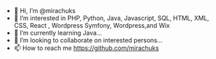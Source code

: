 - 👋 Hi, I’m @mirachuks
- 👀 I’m interested in PHP, Python, Java, Javascript, SQL, HTML, XML, CSS, React ,  Wordpress Symfony, Wordpress,and  Wix
- 🌱 I’m currently learning Java...
- 💞️ I’m looking to collaborate on interested persons...
- 📫 How to reach me https://github.com/mirachuks

<!---
mirachuks/mirachuks is a ✨ special ✨ repository because its `README.md` (this file) appears on your GitHub profile.
You can click the Preview link to take a look at your changes.
--->
